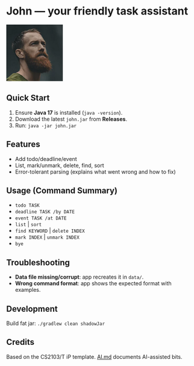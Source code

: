 # John — your friendly task assistant

![Ui](src/main/resources/images/DaJohn.png)

## Quick Start
1. Ensure **Java 17** is installed (`java -version`).
2. Download the latest `john.jar` from **Releases**.
3. Run: `java -jar john.jar`

## Features
- Add todo/deadline/event
- List, mark/unmark, delete, find, sort
- Error-tolerant parsing (explains what went wrong and how to fix)

## Usage (Command Summary)
- `todo TASK`
- `deadline TASK /by DATE`
- `event TASK /at DATE`
- `list` | `sort`
- `find KEYWORD` | `delete INDEX`
- `mark INDEX` | `unmark INDEX`
- `bye`

## Troubleshooting
- **Data file missing/corrupt**: app recreates it in `data/`.
- **Wrong command format**: app shows the expected format with examples.

## Development
Build fat jar: `./gradlew clean shadowJar`

## Credits
Based on the CS2103/T iP template. [AI.md](AI.md) documents AI-assisted bits.
